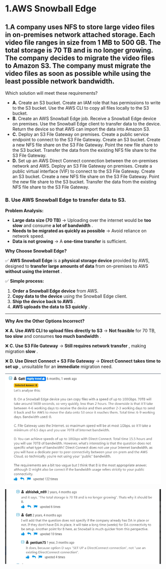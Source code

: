 # 1.AWS Snowball Edge

## 1.A company uses NFS to store large video files in on-premises network attached storage. Each video file ranges in size from 1 MB to 500 GB. The total storage is 70 TB and is no longer growing. The company decides to migrate the video files to Amazon S3. The company must migrate the video files as soon as possible while using the least possible network bandwidth.

Which solution will meet these requirements?

- **A.** Create an S3 bucket. Create an IAM role that has permissions to write to the S3 bucket. Use the AWS CLI to copy all files locally to the S3 bucket.
- **B.** Create an AWS Snowball Edge job. Receive a Snowball Edge device on premises. Use the Snowball Edge client to transfer data to the device. Return the device so that AWS can import the data into Amazon S3.
- **C.** Deploy an S3 File Gateway on premises. Create a public service endpoint to connect to the S3 File Gateway. Create an S3 bucket. Create a new NFS file share on the S3 File Gateway. Point the new file share to the S3 bucket. Transfer the data from the existing NFS file share to the S3 File Gateway.
- **D.** Set up an AWS Direct Connect connection between the on-premises network and AWS. Deploy an S3 File Gateway on premises. Create a public virtual interface (VIF) to connect to the S3 File Gateway. Create an S3 bucket. Create a new NFS file share on the S3 File Gateway. Point the new file share to the S3 bucket. Transfer the data from the existing NFS file share to the S3 File Gateway.

### **B. Use AWS Snowball Edge to transfer data to S3.**

**Problem Analysis:**

- **Large data size (70 TB)** → Uploading over the internet would be **too slow** and consume **a lot of bandwidth** .
- **Needs to be migrated as quickly as possible** → Avoid reliance on network speed.
- **Data is not growing** → A **one-time transfer** is sufficient.

**Why Choose Snowball Edge?**

✅ **AWS Snowball Edge** is a **physical storage device** provided by AWS, designed to **transfer large amounts of data** from on-premises to AWS **without using the internet** .

✅ **Simple process:**

1. **Order a Snowball Edge device** from AWS.
2. **Copy data to the device** using the Snowball Edge client.
3. **Ship the device back to AWS** .
4. **AWS uploads the data to S3 quickly** .

---

**Why Are the Other Options Incorrect?**

❌ **A. Use AWS CLI to upload files directly to S3** → **Not feasible** for 70 TB, **too slow** and consumes **too much bandwidth** .

❌ **C. Use S3 File Gateway** → **Still requires network transfer** , making migration **slow** .

❌ **D. Use Direct Connect + S3 File Gateway** → **Direct Connect takes time to set up** , unsuitable for an **immediate** migration need.

![1743178576878](image/snowball/1743178576878.png)

![1743178612728](image/snowball/1743178612728.png)
